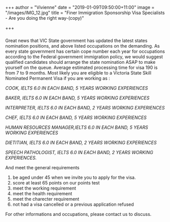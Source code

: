 +++
author = "Vivienne"
date = "2019-01-09T09:50:00+11:00"
image = "/images/IMG_12.jpg"
title = "Finer Immigration Sponsorship Visa Specialists - Are you doing the right way-(copy)"

+++
### 

Great news that VIC State government has updated the latest states nomination positions, and above listed occupations on the demanding. As every state government has certain cope number each year for occupations according to the Federal government immigration policy, we would suggest qualified candidates should arrange the state nomination ASAP to make yourself on the queue. Average estimated processing time for visa 190 is from 7 to 9 months. Most likely you are eligible to a Victoria State Skill Nominated Permanent Visa if you are working as :

_COOK, IELTS 6.0 IN EACH BAND, 5 YEARS WORKING EXPERIENCES_

_BAKER, IELTS 6.0 IN EACH BAND, 5 YEARS WORKING EXPERIENCES_

_INTERPRETER, IELTS 6.0 IN EACH BAND, 2 YEARS WORKING EXPERIENCES_

_CHEF, IELTS 6.0 IN EACH BAND, 5 YEARS WORKING EXPERIENCES_

_HUMAN RESOURCES MANAGER,IELTS 6.0 IN EACH BAND, 5 YEARS WORKING EXPERIENCES_

_DIETITIAN, IELTS 6.0 IN EACH BAND, 2 YEARS WORKING EXPERIENCES_

_SPEECH PATHOLOGIST, IELTS 6.0 IN EACH BAND, 2 YEARS WORKING EXPERIENCES._

And meet the general requirements

1. be aged under 45 when we invite you to apply for the visa.
2. score at least 65 points on our points test
3. meet the working requirement
4. meet the health requirement
5. meet the charecter requirement
6. not had a visa cancelled or a previous application refused

For other informations and occupations, please contact us to discuss.